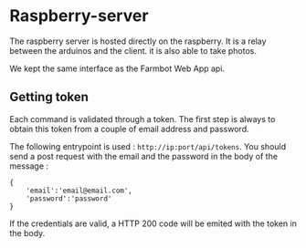 # Raspberry-server

The raspberry server is hosted directly on the raspberry. It is a relay between the arduinos and the client. it is also able to take photos.

We kept the same interface as the Farmbot Web App api.

## Getting token

Each command is validated through a token. The first step is always to obtain this token from a couple of email address and password.

The following entrypoint is used : `http://ip:port/api/tokens`. You should send a post request with the email and the password in the body of the message :
```
{
    'email':'email@email.com',
    'password':'password'
}
```

If the credentials are valid, a HTTP 200 code will be emited with the token in the body.



